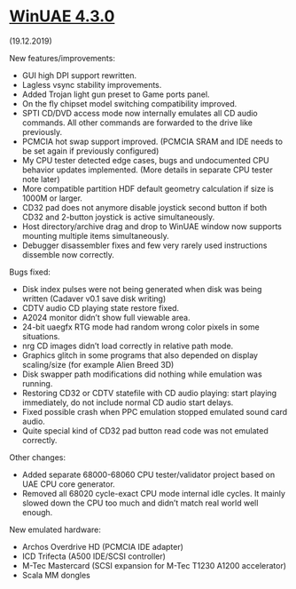 # [WinUAE 4.3.0](https://www.winuae.net/2019/12/20/winuae-4-3-0/)

(19.12.2019)

New features/improvements:

- GUI high DPI support rewritten.
- Lagless vsync stability improvements.
- Added Trojan light gun preset to Game ports panel.
- On the fly chipset model switching compatibility improved.
- SPTI CD/DVD access mode now internally emulates all CD audio commands. All other commands are forwarded to the drive like previously.
- PCMCIA hot swap support improved. (PCMCIA SRAM and IDE needs to be set again if previously configured)
- My CPU tester detected edge cases, bugs and undocumented CPU behavior updates implemented. (More details in separate CPU tester note later)
- More compatible partition HDF default geometry calculation if size is 1000M or larger.
- CD32 pad does not anymore disable joystick second button if both CD32 and 2-button joystick is active simultaneously.
- Host directory/archive drag and drop to WinUAE window now supports mounting multiple items simultaneously.
- Debugger disassembler fixes and few very rarely used instructions dissemble now correctly.

Bugs fixed:

- Disk index pulses were not being generated when disk was being written (Cadaver v0.1 save disk writing)
- CDTV audio CD playing state restore fixed.
- A2024 monitor didn’t show full viewable area.
- 24-bit uaegfx RTG mode had random wrong color pixels in some situations.
- nrg CD images didn’t load correctly in relative path mode.
- Graphics glitch in some programs that also depended on display scaling/size (for example Alien Breed 3D)
- Disk swapper path modifications did nothing while emulation was running.
- Restoring CD32 or CDTV statefile with CD audio playing: start playing immediately, do not include normal CD audio start delays.
- Fixed possible crash when PPC emulation stopped emulated sound card audio.
- Quite special kind of CD32 pad button read code was not emulated correctly.

Other changes:

- Added separate 68000-68060 CPU tester/validator project based on UAE CPU core generator.
- Removed all 68020 cycle-exact CPU mode internal idle cycles. It mainly slowed down the CPU too much and didn’t match real world well enough.

New emulated hardware:

- Archos Overdrive HD (PCMCIA IDE adapter)
- ICD Trifecta (A500 IDE/SCSI controller)
- M-Tec Mastercard (SCSI expansion for M-Tec T1230 A1200 accelerator)
- Scala MM dongles
